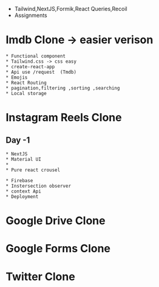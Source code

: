 * Tailwind,NextJS,Formik,React Queries,Recoil
* Assignments  
# Imdb Clone -> easier verison
    * Functional component 
    * Tailwind.css -> css easy 
    * create-react-app 
    * Api use /request  (Tmdb)
    * Emojis 
    * React Routing 
    * pagination,filtering ,sorting ,searching
    * Local storage  
# Instagram Reels Clone
## Day -1 
    * NextJS
    * Material UI 
    * 
    * Pure react crousel 
    
    * Firebase
    * Instersection observer 
    * context Api
    * Deployment   
# Google Drive Clone
# Google Forms Clone
# Twitter Clone